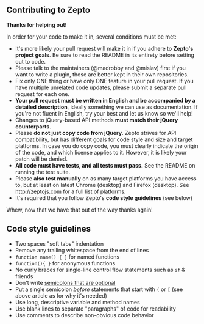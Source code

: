 ## Contributing to Zepto

**Thanks for helping out!**

In order for your code to make it in, several conditions must be met:

* It's more likely your pull request will make it in if you adhere to **Zepto's
  project goals**. Be sure to read the README in its entirety before setting out
  to code.
* Please talk to the maintainers (@madrobby and @mislav) first if you want
  to write a plugin, those are better kept in their own repositories.
* Fix only ONE thing or have only ONE feature in your pull request.
  If you have multiple unrelated code updates, please submit a separate pull request for each one.
* **Your pull request must be written in English and be accompanied by a
  detailed description**, ideally something we can use as documentation.
  If you're not fluent in English, try your best and let us know so we'll help!
* Changes to jQuery-based API methods **must match their jQuery counterparts**.
* Please **do not just copy code from jQuery**. Zepto strives for API compatibility,
  but has different goals for code style and size and target platforms.
  In case you do copy code, you must clearly indicate the origin of the code, and
  which license applies to it. However, it is likely your patch will be denied.
* **All code must have tests, and all tests must pass.** See the README on running the test suite.
* Please **also test manually** on as many target platforms you have access to,
  but at least on latest Chrome (desktop) and Firefox (desktop).
  See http://zeptojs.com for a full list of platforms.
* It's required that you follow Zepto's **code style guidelines** (see below)

Whew, now that we have that out of the way thanks again!

## Code style guidelines

* Two spaces "soft tabs" indentation
* Remove any trailing whitespace from the end of lines
* `function name() { }` for named functions
* `function(){ }` for anonymous functions
* No curly braces for single-line control flow statements such as `if` & friends
* Don't write [semicolons that are optional][optional]
* Put a single semicolon _before_ statements that start with `(` or `[`
  (see above article as for why it's needed)
* Use long, descriptive variable and method names
* Use blank lines to separate "paragraphs" of code for readability
* Use comments to describe non-obvious code behavior

[optional]: http://mislav.uniqpath.com/2010/05/semicolons/
